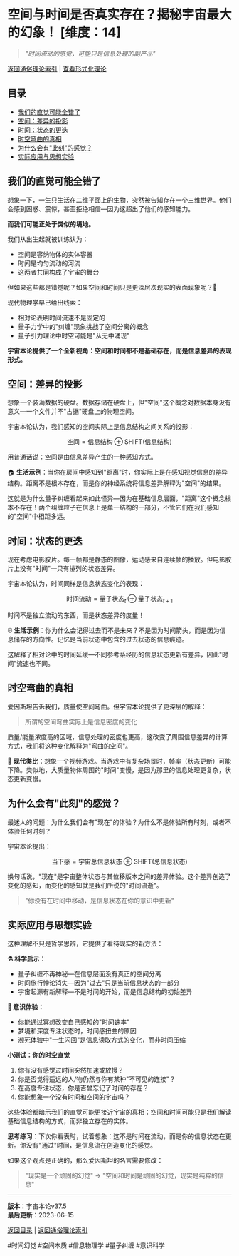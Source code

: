 # 空间与时间是否真实存在？揭秘宇宙最大的幻象！ [维度：14]

> *"时间流动的感觉，可能只是信息处理的副产品"*

[返回通俗理论索引](../popular_theory.md) | [查看形式化理论](../formal_theory/formal_theory_spacetime_emergent_properties.md)

## 目录
- [我们的直觉可能全错了](#我们的直觉可能全错了)
- [空间：差异的投影](#空间差异的投影)
- [时间：状态的更迭](#时间状态的更迭)
- [时空弯曲的真相](#时空弯曲的真相)
- [为什么会有"此刻"的感觉？](#为什么会有此刻的感觉)
- [实际应用与思想实验](#实际应用与思想实验)

## 我们的直觉可能全错了

想象一下，一生只生活在二维平面上的生物，突然被告知存在一个三维世界。他们会感到困惑、震惊，甚至拒绝相信—因为这超出了他们的感知能力。

**而我们可能正处于类似的境地。**

我们从出生起就被训练认为：
- 空间是容纳物体的实体容器
- 时间是均匀流动的河流
- 这两者共同构成了宇宙的舞台

但如果这些都是错觉呢？如果空间和时间只是更深层次现实的表面现象呢？🤯

现代物理学早已给出线索：
- 相对论表明时间流速不是固定的
- 量子力学中的"纠缠"现象挑战了空间分离的概念
- 量子引力理论中时空可能是"从无中涌现"

**宇宙本论提供了一个全新视角：空间和时间都不是基础存在，而是信息差异的表现形式。**

## 空间：差异的投影

想象一个装满数据的硬盘。数据存储在硬盘上，但"空间"这个概念对数据本身没有意义—一个文件并不"占据"硬盘上的物理空间。

宇宙本论认为，我们感知的空间实际上是信息结构之间关系的投影：

$$\text{空间} = \text{信息结构} \oplus \text{SHIFT(信息结构)}$$

用普通话说：空间是由信息差异产生的一种感知方式。

🏠 **生活示例**：当你在房间中感知到"距离"时，你实际上是在感知视觉信息的差异结构。距离不是根本存在，而是你的神经系统将信息差异解释为"空间"的结果。

这就是为什么量子纠缠看起来如此怪异—因为在基础信息层面，"距离"这个概念根本不存在！两个纠缠粒子在信息上是单一结构的一部分，不管它们在我们感知的"空间"中相距多远。

## 时间：状态的更迭

现在考虑电影胶片。每一帧都是静态的图像，运动感来自连续帧的播放。但电影胶片上没有"时间"—只有排列的状态差异。

宇宙本论认为，时间同样是信息状态变化的表现：

$$\text{时间流动} = \text{量子状态}_t \oplus \text{量子状态}_{t+1}$$

时间不是独立流动的东西，而是状态差异的度量！

⏰ **生活示例**：你为什么会记得过去而不是未来？不是因为时间箭头，而是因为信息储存的方向性。记忆是当前状态中包含的过去状态的信息痕迹。

这解释了相对论中的时间延缓—不同参考系经历的信息状态更新有差异，因此"时间"流速也不同。

## 时空弯曲的真相

爱因斯坦告诉我们，质量使空间弯曲。但宇宙本论提供了更深层的解释：

> 所谓的空间弯曲实际上是信息密度的变化

质量/能量浓度高的区域，信息处理的密度也更高，这改变了周围信息差异的计算方式，我们将这种变化解释为"弯曲的空间"。

📱 **现代类比**：想象一个视频游戏。当游戏中有复杂场景时，帧率（状态更新）可能下降。类似地，大质量物体周围的"时间"变慢，是因为那里的信息处理更复杂，状态更新变慢。

## 为什么会有"此刻"的感觉？

最迷人的问题：为什么我们会有"现在"的体验？为什么不是体验所有时刻，或者不体验任何时刻？

宇宙本论提出：

$$\text{当下感} = \text{宇宙总信息状态} \oplus \text{SHIFT(总信息状态)}$$

换句话说，"现在"是宇宙整体状态与其位移版本之间的差异体验。这个差异创造了变化的感知，而变化的感知就是我们所说的"时间流逝"。

> "你没有在时间中移动，是信息状态在你的意识中更新"

## 实际应用与思想实验

这种理解不只是哲学思辨，它提供了看待现实的新方法：

**⚗️ 科学启示**：
- 量子纠缠不再神秘—在信息层面没有真正的空间分离
- 时间旅行悖论消失—因为"过去"只是当前信息状态的一部分
- 宇宙起源有新解释—不是时间的开始，而是信息结构的初始差异

**🧠 意识体验**：
- 你能通过冥想改变自己感知的"时间速率"
- 梦境和深度专注状态时，时间感扭曲的原因
- 濒死体验中"一生闪回"是信息读取方式的变化，而非时间压缩

**小测试：你的时空直觉**
1. 你有没有感觉过时间突然加速或放慢？
2. 你是否觉得遥远的人/物仍然与你有某种"不可见的连接"？
3. 在高度专注状态，你是否曾忘记了时间的存在？
4. 你能想象一个没有时间和空间的宇宙吗？

这些体验都暗示我们的直觉可能更接近宇宙的真相：空间和时间可能只是我们解读基础信息结构的方式，而非独立存在的实体。

**思考练习**：下次你看表时，试着想象：这不是时间在流动，而是你的信息状态在更新。你没有"通过"时间，是信息流在创造变化的感觉。

如果这个观点是正确的，那么爱因斯坦的名言需要修改：
> "现实是一个顽固的幻觉" → "空间和时间是顽固的幻觉，现实是纯粹的信息"

---

**版本**：宇宙本论v37.5  
**最后更新**：2023-06-15

[返回目录](#目录) | [返回通俗理论索引](../popular_theory.md) 

#时间幻觉 #空间本质 #信息物理学 #量子纠缠 #意识科学 